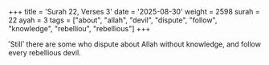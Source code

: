 +++
title = 'Surah 22, Verses 3'
date = '2025-08-30'
weight = 2598
surah = 22
ayah = 3
tags = ["about", "allah", "devil", "dispute", "follow", "knowledge", "rebelliou", "rebellious"]
+++

˹Still˺ there are some who dispute about Allah without knowledge, and follow every rebellious devil.